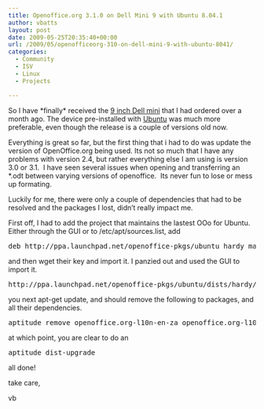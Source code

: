 ```yaml
---
title: Openoffice.org 3.1.0 on Dell Mini 9 with Ubuntu 8.04.1
author: vbatts
layout: post
date: 2009-05-25T20:35:40+00:00
url: /2009/05/openofficeorg-310-on-dell-mini-9-with-ubuntu-8041/
categories:
  - Community
  - ISV
  - Linux
  - Projects

---
```

So I have \*finally\* received the <a href="http://www.dell.com/content/products/productdetails.aspx/laptop-inspiron-9?c=us&cs=19&l=en&ref=lthp&s=dhs" target="_blank">9 inch Dell mini</a> that I had ordered over a month ago. The device pre-installed with <a href="http://ubuntu.com" target="_blank">Ubuntu</a> was much more preferable, even though the release is a couple of versions old now.

Everything is great so far, but the first thing that i had to do was update the version of OpenOffice.org being used. Its not so much that I have any problems with version 2.4, but rather everything else I am using is version 3.0 or 3.1.  I have seen several issues when opening and transferring an *.odt between varying versions of openoffice.  Its never fun to lose or mess up formating.

Luckily for me, there were only a couple of dependencies that had to be resolved and the packages I lost, didn&#8217;t really impact me.

First off, I had to add the project that maintains the lastest OOo for Ubuntu. Either through the GUI or to /etc/apt/sources.list, add

<pre>deb http://ppa.launchpad.net/openoffice-pkgs/ubuntu hardy main</pre>

and then wget their key and import it. I panzied out and used the GUI to import it.

<pre>http://ppa.launchpad.net/openoffice-pkgs/ubuntu/dists/hardy/Release.gpg</pre>

you next apt-get update, and should remove the following to packages, and all their dependencies.

<pre>aptitude remove openoffice.org-l10n-en-za openoffice.org-l10n-en-gb</pre>

at which point, you are clear to do an

<pre>aptitude dist-upgrade</pre>

all done!

take care,

vb